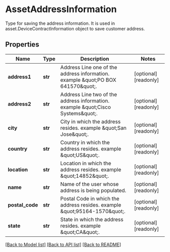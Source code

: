 # AssetAddressInformation

Type for saving the address information. It is used in asset.DeviceContractInformation object to save customer address. 
## Properties
Name | Type | Description | Notes
------------ | ------------- | ------------- | -------------
**address1** | **str** | Address Line one of the address information. example \&quot;PO BOX 641570\&quot;.   | [optional] [readonly] 
**address2** | **str** | Address Line two of the address information. example \&quot;Cisco Systems\&quot;.   | [optional] [readonly] 
**city** | **str** | City in which the address resides. example \&quot;San Jose\&quot;.   | [optional] [readonly] 
**country** | **str** | Country in which the address resides. example \&quot;US\&quot;.   | [optional] [readonly] 
**location** | **str** | Location in which the address resides. example \&quot;14852\&quot;.   | [optional] [readonly] 
**name** | **str** | Name of the user whose address is being populated.   | [optional] [readonly] 
**postal_code** | **str** | Postal Code in which the address resides. example \&quot;95164-1570\&quot;.   | [optional] [readonly] 
**state** | **str** | State in which the address resides. example \&quot;CA\&quot;.    | [optional] [readonly] 

[[Back to Model list]](../README.md#documentation-for-models) [[Back to API list]](../README.md#documentation-for-api-endpoints) [[Back to README]](../README.md)


